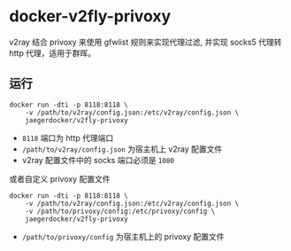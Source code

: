 # docker-v2fly-privoxy

v2ray 结合 privoxy 来使用 gfwlist 规则来实现代理过滤, 并实现 socks5 代理转 http 代理，适用于群晖。

## 运行
```shell
docker run -dti -p 8118:8118 \
    -v /path/to/v2ray/config.json:/etc/v2ray/config.json \ 
    jaegerdocker/v2fly-privoxy
```
- `8118` 端口为 http 代理端口
- `/path/to/v2ray/config.json` 为宿主机上 v2ray 配置文件
- v2ray 配置文件中的 socks 端口必须是 `1080`

或者自定义 privoxy 配置文件
```shell
docker run -dti -p 8118:8118 \
    -v /path/to/v2ray/config.json:/etc/v2ray/config.json \
    -v /path/to/privoxy/config:/etc/privoxy/config \ 
    jaegerdocker/v2fly-privoxy
```

- `/path/to/privoxy/config` 为宿主机上的 privoxy 配置文件


